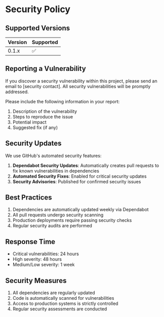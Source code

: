 # Security Policy

## Supported Versions

| Version | Supported          |
| ------- | ------------------ |
| 0.1.x   | :white_check_mark: |

## Reporting a Vulnerability

If you discover a security vulnerability within this project, please send an email to [security contact]. All security vulnerabilities will be promptly addressed.

Please include the following information in your report:

1. Description of the vulnerability
2. Steps to reproduce the issue
3. Potential impact
4. Suggested fix (if any)

## Security Updates

We use GitHub's automated security features:

1. **Dependabot Security Updates**: Automatically creates pull requests to fix known vulnerabilities in dependencies
2. **Automated Security Fixes**: Enabled for critical security updates
3. **Security Advisories**: Published for confirmed security issues

## Best Practices

1. Dependencies are automatically updated weekly via Dependabot
2. All pull requests undergo security scanning
3. Production deployments require passing security checks
4. Regular security audits are performed

## Response Time

- Critical vulnerabilities: 24 hours
- High severity: 48 hours
- Medium/Low severity: 1 week

## Security Measures

1. All dependencies are regularly updated
2. Code is automatically scanned for vulnerabilities
3. Access to production systems is strictly controlled
4. Regular security assessments are conducted 